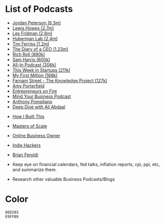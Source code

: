 # List of Podcasts
- [Jordan Peterson (6.3m)](https://www.youtube.com/@JordanBPeterson/videos)
- [Lewis Howes (2.7m)](https://www.youtube.com/@lewishowes/videos)
- [Lex Fridman (2.6m)](https://www.youtube.com/@lexfridman/videos)
- [Huberman Lab (2.4m)](https://www.youtube.com/@hubermanlab/videos)
- [Tim Ferriss (1.2m)](https://www.youtube.com/@timferriss/videos)
- [The Diary of a CEO (1.23m)](https://www.youtube.com/@TheDiaryOfACEO/videos)
- [Rich Roll (890k)](https://www.youtube.com/@richroll/videos)
- [Sam Harris (600k)](https://www.youtube.com/@samharrisorg/videos)
- [All-In Podcast (306k)](https://www.youtube.com/@allin/videos)
- [This Week in Startups (211k)](https://www.youtube.com/@startups/videos)
- [My First Million (168k)](https://www.youtube.com/@MyFirstMillionPod/videos)
- [Farnam Street - The Knowledge Project (127k)](https://www.youtube.com/@fs-tkp/videos)
- [Amy Porterfield](https://www.youtube.com/@AmyPorterfield/videos)
- [Entrepreneurs on Fire](https://www.youtube.com/@JohnLeeDumas/videos)
- [Mind Your Business Podcast](https://www.youtube.com/@JamesWedmoredotcom/videos)
- [Anthony Pompliano](https://www.youtube.com/@AnthonyPompliano/videos)
- [Deep Dive with Ali Abdaal](https://www.youtube.com/@DeepDivewithAliAbdaal/videos)

+ [How I Built This](https://wondery.com/shows/how-i-built-this/)
+ [Masters of Scale](https://mastersofscale.com/)
+ [Online Business Owner](https://www.onlinebusinessowner.com/)
+ [Indie Hackers](https://www.indiehackers.com/)

+ [Brian Feroldi](https://www.youtube.com@brianFeroldiYT/videos)
+ Keep eye on financial calendars, fed talks, inflation reports, cpi, ppi, etc, and summarize them.
+ Research other valuable Business Podcasts/Blogs

# Color
    8ED203
    E9FFB9
